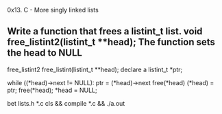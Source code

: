 0x13. C - More singly linked lists

Write a function that frees a listint_t list.
void free_listint2(listint_t **head);
The function sets the head to NULL
----------------------------------------
free_listint2 free_listint(listint_t **head);
declare a listint_t *ptr;


while ((*head)->next != NULL):
  ptr = (*head)->next
  free(*head)
  (*head) = ptr;
free(*head);
*head = NULL;

bet lists.h *.c
cls && compile *.c && ./a.out